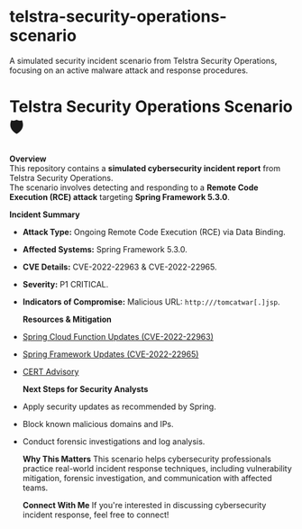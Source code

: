 # telstra-security-operations-scenario
A simulated security incident scenario from Telstra Security Operations, focusing on an active malware attack and response procedures.

# Telstra Security Operations Scenario 🛡️

 **Overview**  
This repository contains a **simulated cybersecurity incident report** from Telstra Security Operations.  
The scenario involves detecting and responding to a **Remote Code Execution (RCE) attack** targeting **Spring Framework 5.3.0**.

  **Incident Summary**
- **Attack Type:** Ongoing Remote Code Execution (RCE) via Data Binding.  
- **Affected Systems:** Spring Framework 5.3.0.  
- **CVE Details:** CVE-2022-22963 & CVE-2022-22965.  
- **Severity:** P1 CRITICAL.  
- **Indicators of Compromise:** Malicious URL: `http:///tomcatwar[.]jsp`.  

  **Resources & Mitigation**
- [Spring Cloud Function Updates (CVE-2022-22963)](https://spring.io/blog/2022/03/29/cve-report-published-for-spring-cloud-function)  
- [Spring Framework Updates (CVE-2022-22965)](https://spring.io/blog/2022/03/31/spring-framework-rce-early-announcement)  
- [CERT Advisory](https://www.kb.cert.org/vuls/id/970766)  

  **Next Steps for Security Analysts**
- Apply security updates as recommended by Spring.  
- Block known malicious domains and IPs.  
- Conduct forensic investigations and log analysis.  

  **Why This Matters**
This scenario helps cybersecurity professionals practice real-world incident response techniques, including vulnerability mitigation, forensic investigation, and communication with affected teams.  

   **Connect With Me**
If you're interested in discussing cybersecurity incident response, feel free to connect!  

